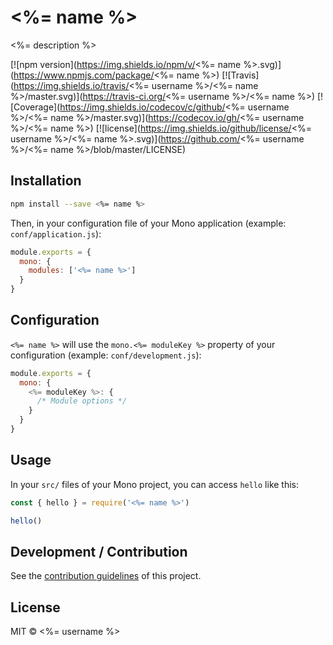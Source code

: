 # <%= name %>

<%= description %>

[![npm version](https://img.shields.io/npm/v/<%= name %>.svg)](https://www.npmjs.com/package/<%= name %>)
[![Travis](https://img.shields.io/travis/<%= username %>/<%= name %>/master.svg)](https://travis-ci.org/<%= username %>/<%= name %>)
[![Coverage](https://img.shields.io/codecov/c/github/<%= username %>/<%= name %>/master.svg)](https://codecov.io/gh/<%= username %>/<%= name %>)
[![license](https://img.shields.io/github/license/<%= username %>/<%= name %>.svg)](https://github.com/<%= username %>/<%= name %>/blob/master/LICENSE)

## Installation

```bash
npm install --save <%= name %>
```

Then, in your configuration file of your Mono application (example: `conf/application.js`):

```js
module.exports = {
  mono: {
    modules: ['<%= name %>']
  }
}
```

## Configuration

`<%= name %>` will use the `mono.<%= moduleKey %>` property of your configuration (example: `conf/development.js`):

```js
module.exports = {
  mono: {
    <%= moduleKey %>: {
      /* Module options */
    }
  }
}
```

## Usage

In your `src/` files of your Mono project, you can access `hello` like this:

```js
const { hello } = require('<%= name %>')

hello()
```

## Development / Contribution

See the [contribution guidelines](CONTRIBUTING.md) of this project.

## License

MIT &copy; <%= username %>
